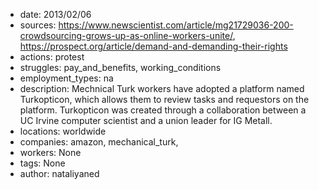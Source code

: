 - date: 2013/02/06
- sources: https://www.newscientist.com/article/mg21729036-200-crowdsourcing-grows-up-as-online-workers-unite/, https://prospect.org/article/demand-and-demanding-their-rights
- actions: protest
- struggles: pay_and_benefits, working_conditions
- employment_types: na
- description: Mechnical Turk workers have adopted a platform named Turkopticon, which allows them to review tasks and requestors on the platform. Turkopticon was created through a collaboration between a UC Irvine computer scientist and a union leader for IG Metall.
- locations: worldwide
- companies: amazon, mechanical_turk, 
- workers: None
- tags: None
- author: nataliyaned
